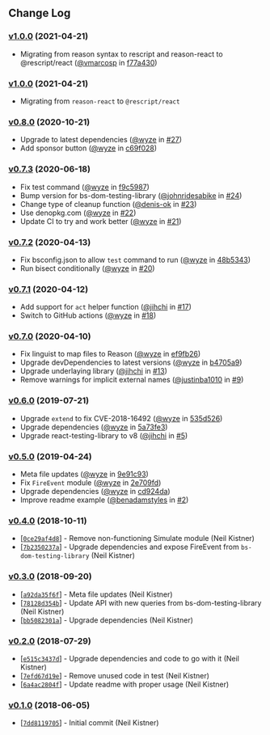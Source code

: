 ## Change Log

### [v1.0.0](https://github.com/rescriptbr/react-testing-library/releases/tag/v1.0.0) (2021-04-21)

* Migrating from reason syntax to rescript and reason-react to @rescript/react ([@vmarcosp](https://github.com/vmarcosp) in [f77a430](https://github.com/rescriptbr/react-testing-library/commit/f77a430))


### [v1.0.0](https://github.com/rescriptbr/react-testing-library/releases/tag/v1.0.0) (2021-04-21)
* Migrating from `reason-react` to `@rescript/react`

### [v0.8.0](https://github.com/wyze/bs-react-testing-library/releases/tag/v0.8.0) (2020-10-21)

* Upgrade to latest dependencies ([@wyze](https://github.com/wyze) in [#27](https://github.com/wyze/bs-react-testing-library/pull/27))
* Add sponsor button ([@wyze](https://github.com/wyze) in [c69f028](https://github.com/wyze/bs-react-testing-library/commit/c69f028))

### [v0.7.3](https://github.com/wyze/bs-react-testing-library/releases/tag/v0.7.3) (2020-06-18)

* Fix test command ([@wyze](https://github.com/wyze) in [f9c5987](https://github.com/wyze/bs-react-testing-library/commit/f9c5987))
* Bump version for bs-dom-testing-library ([@johnridesabike](https://github.com/johnridesabike) in [#24](https://github.com/wyze/bs-react-testing-library/pull/24))
* Change type of cleanup function ([@denis-ok](https://github.com/denis-ok) in [#23](https://github.com/wyze/bs-react-testing-library/pull/23))
* Use denopkg.com ([@wyze](https://github.com/wyze) in [#22](https://github.com/wyze/bs-react-testing-library/pull/22))
* Update CI to try and work better ([@wyze](https://github.com/wyze) in [#21](https://github.com/wyze/bs-react-testing-library/pull/21))

### [v0.7.2](https://github.com/wyze/bs-react-testing-library/releases/tag/v0.7.2) (2020-04-13)

* Fix bsconfig.json to allow `test` command to run ([@wyze](https://github.com/wyze) in [48b5343](https://github.com/wyze/bs-react-testing-library/commit/48b5343))
* Run bisect conditionally ([@wyze](https://github.com/wyze) in [#20](https://github.com/wyze/bs-react-testing-library/pull/20))

### [v0.7.1](https://github.com/wyze/bs-react-testing-library/releases/tag/v0.7.1) (2020-04-12)

* Add support for `act` helper function ([@jihchi](https://github.com/jihchi) in [#17](https://github.com/wyze/bs-react-testing-library/pull/17))
* Switch to GitHub actions ([@wyze](https://github.com/wyze) in [#18](https://github.com/wyze/bs-react-testing-library/pull/18))

### [v0.7.0](https://github.com/wyze/bs-react-testing-library/releases/tag/v0.7.0) (2020-04-10)

* Fix linguist to map files to Reason ([@wyze](https://github.com/wyze) in [ef9fb26](https://github.com/wyze/bs-react-testing-library/commit/ef9fb26))
* Upgrade devDependencies to latest versions ([@wyze](https://github.com/wyze) in [b4705a9](https://github.com/wyze/bs-react-testing-library/commit/b4705a9))
* Upgrade underlaying library ([@jihchi](https://github.com/jihchi) in [#13](https://github.com/wyze/bs-react-testing-library/pull/13))
* Remove warnings for implicit external names ([@justinba1010](https://github.com/justinba1010) in [#9](https://github.com/wyze/bs-react-testing-library/pull/9))

### [v0.6.0](https://github.com/wyze/bs-react-testing-library/releases/tag/v0.6.0) (2019-07-21)

* Upgrade `extend` to fix CVE-2018-16492 ([@wyze](https://github.com/wyze) in [535d526](https://github.com/wyze/bs-react-testing-library/commit/535d526))
* Upgrade dependencies ([@wyze](https://github.com/wyze) in [5a73fe3](https://github.com/wyze/bs-react-testing-library/commit/5a73fe3))
* Upgrade react-testing-library to v8 ([@jihchi](https://github.com/jihchi) in [#5](https://github.com/wyze/bs-react-testing-library/pull/5))

### [v0.5.0](https://github.com/wyze/bs-react-testing-library/releases/tag/v0.5.0) (2019-04-24)

* Meta file updates ([@wyze](https://github.com/wyze) in [9e91c93](https://github.com/wyze/bs-react-testing-library/commit/9e91c93))
* Fix `FireEvent` module ([@wyze](https://github.com/wyze) in [2e709fd](https://github.com/wyze/bs-react-testing-library/commit/2e709fd))
* Upgrade dependencies ([@wyze](https://github.com/wyze) in [cd924da](https://github.com/wyze/bs-react-testing-library/commit/cd924da))
* Improve readme example ([@benadamstyles](https://github.com/benadamstyles) in [#2](https://github.com/wyze/bs-react-testing-library/pull/2))

### [v0.4.0](https://github.com/wyze/bs-react-testing-library/releases/tag/v0.4.0) (2018-10-11)

* [[`0ce29af4d8`](https://github.com/wyze/bs-react-testing-library/commit/0ce29af4d8)] - Remove non-functioning Simulate module (Neil Kistner)
* [[`7b2350237a`](https://github.com/wyze/bs-react-testing-library/commit/7b2350237a)] - Upgrade dependencies and expose FireEvent from `bs-dom-testing-library` (Neil Kistner)

### [v0.3.0](https://github.com/wyze/bs-react-testing-library/releases/tag/v0.3.0) (2018-09-20)

* [[`a92da35f6f`](https://github.com/wyze/bs-react-testing-library/commit/a92da35f6f)] - Meta file updates (Neil Kistner)
* [[`78128d354b`](https://github.com/wyze/bs-react-testing-library/commit/78128d354b)] - Update API with new queries from bs-dom-testing-library (Neil Kistner)
* [[`bb5082301a`](https://github.com/wyze/bs-react-testing-library/commit/bb5082301a)] - Upgrade dependencies (Neil Kistner)

### [v0.2.0](https://github.com/wyze/bs-react-testing-library/releases/tag/v0.2.0) (2018-07-29)

* [[`e515c3437d`](https://github.com/wyze/bs-react-testing-library/commit/e515c3437d)] - Upgrade dependencies and code to go with it (Neil Kistner)
* [[`7efd67d19e`](https://github.com/wyze/bs-react-testing-library/commit/7efd67d19e)] - Remove unused code in test (Neil Kistner)
* [[`6a4ac2804f`](https://github.com/wyze/bs-react-testing-library/commit/6a4ac2804f)] - Update readme with proper usage (Neil Kistner)

### [v0.1.0](https://github.com/wyze/bs-react-testing-library/releases/tag/v0.1.0) (2018-06-05)

* [[`7dd8119705`](https://github.com/wyze/bs-react-testing-library/commit/7dd8119705)] - Initial commit (Neil Kistner)

